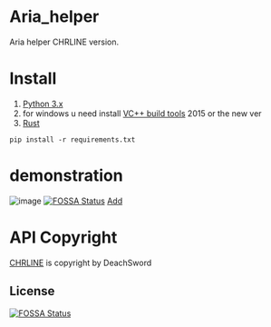 # Aria_helper

Aria helper CHRLINE version.

# Install
1. [Python 3.x](https://python.org)
2. for windows u need install [VC++ build tools](https://visualstudio.microsoft.com/downloads) 2015 or the new ver
3. [Rust](https://rust-lang.org)

```
pip install -r requirements.txt
```

# demonstration

![image](https://github.com/YiJhu/Aria_helper/blob/main/docs/demon.jpg)
[![FOSSA Status](https://app.fossa.com/api/projects/git%2Bgithub.com%2FYiJhu%2FAria_helper.svg?type=shield)](https://app.fossa.com/projects/git%2Bgithub.com%2FYiJhu%2FAria_helper?ref=badge_shield)
[Add](https://line.me/R/ti/p/g3c8dOwDFb)

# API Copyright

[CHRLINE](https://github.com/DeachSword/CHRLINE) is copyright by DeachSword


## License
[![FOSSA Status](https://app.fossa.com/api/projects/git%2Bgithub.com%2FYiJhu%2FAria_helper.svg?type=large)](https://app.fossa.com/projects/git%2Bgithub.com%2FYiJhu%2FAria_helper?ref=badge_large)